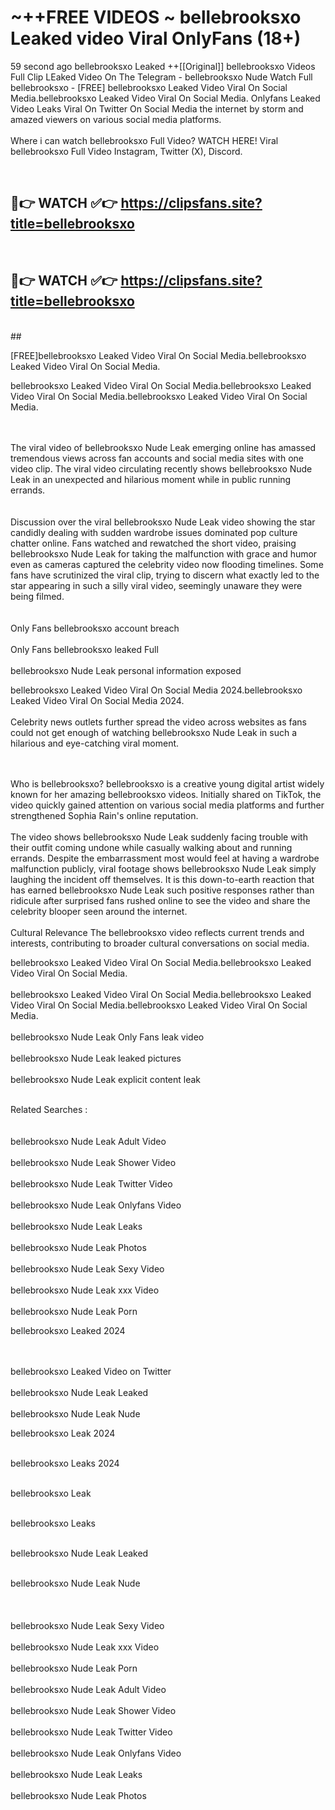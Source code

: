 # ~++FREE VIDEOS ~ bellebrooksxo Leaked video Viral OnlyFans (18+)<br>


59 second ago bellebrooksxo Leaked ++[[Original]] bellebrooksxo Videos Full Clip LEaked Video On The Telegram  - bellebrooksxo Nude  Watch Full bellebrooksxo - [FREE] bellebrooksxo Leaked Video Viral On Social Media.bellebrooksxo Leaked Video Viral On Social Media.   Onlyfans Leaked Video Leaks Viral On Twitter On Social Media the internet by storm and amazed viewers on various social media platforms. <br><br>
Where i can watch bellebrooksxo Full Video? WATCH HERE! Viral bellebrooksxo Full Video Instagram, Twitter (X), Discord. <br>


 <br>

##  🔴👉 WATCH ✅👉  <a href="https://clipsfans.site?title=bellebrooksxo&ref=git">https://clipsfans.site?title=bellebrooksxo</a> <br>
  <br>

##  🔴👉 WATCH ✅👉  <a href="https://clipsfans.site?title=bellebrooksxo&ref=git">https://clipsfans.site?title=bellebrooksxo</a> <br>
  <br>
  ##



[FREE]bellebrooksxo Leaked Video Viral On Social Media.bellebrooksxo Leaked Video Viral On Social Media. <br>

bellebrooksxo Leaked Video Viral On Social Media.bellebrooksxo Leaked Video Viral On Social Media.bellebrooksxo Leaked Video Viral On Social Media. <br>


  <br>

  <br>
The viral video of bellebrooksxo Nude Leak emerging online has amassed tremendous views across fan accounts and social media sites with one video clip. The viral video circulating recently shows bellebrooksxo Nude Leak in an unexpected and hilarious moment while in public running errands.<br>
<br>


<br>
Discussion over the viral bellebrooksxo Nude Leak video showing the star candidly dealing with sudden wardrobe issues dominated pop culture chatter online. Fans watched and rewatched the short video, praising bellebrooksxo Nude Leak for taking the malfunction with grace and humor even as cameras captured the celebrity video now flooding timelines. Some fans have scrutinized the viral clip, trying to discern what exactly led to the star appearing in such a silly viral video, seemingly unaware they were being filmed.<br>
<br>
<br> 
Only Fans bellebrooksxo account breach<br>
<br>
Only Fans bellebrooksxo leaked Full <br>
<br>
bellebrooksxo Nude Leak personal information exposed<br>

bellebrooksxo Leaked Video Viral On Social Media 2024.bellebrooksxo Leaked Video Viral On Social Media 2024. <br>
<br>
Celebrity news outlets further spread the video across websites as fans could not get enough of watching bellebrooksxo Nude Leak in such a hilarious and eye-catching viral moment.<br>
<br>

<br>
Who is bellebrooksxo? bellebrooksxo is a creative young digital artist widely known for her amazing bellebrooksxo videos. Initially shared on TikTok, the video quickly gained attention on various social media platforms and further strengthened Sophia Rain's online reputation.<br>
<br>
The video shows bellebrooksxo Nude Leak suddenly facing trouble with their outfit coming undone while casually walking about and running errands. Despite the embarrassment most would feel at having a wardrobe malfunction publicly, viral footage shows bellebrooksxo Nude Leak simply laughing the incident off themselves. It is this down-to-earth reaction that has earned bellebrooksxo Nude Leak such positive responses rather than ridicule after surprised fans rushed online to see the video and share the celebrity blooper seen around the internet.<br>
<br>
Cultural Relevance The bellebrooksxo video reflects current trends and interests, contributing to broader cultural conversations on social media.<br>

bellebrooksxo Leaked Video Viral On Social Media.bellebrooksxo Leaked Video Viral On Social Media.<br>
<br>
bellebrooksxo Leaked Video Viral On Social Media.bellebrooksxo Leaked Video Viral On Social Media.bellebrooksxo Leaked Video Viral On Social Media.<br>
<br>
bellebrooksxo Nude Leak Only Fans leak video<br>
<br>
bellebrooksxo Nude Leak leaked pictures<br>
<br>
bellebrooksxo Nude Leak explicit content leak<br>


<br>
Related Searches :<br>
<br>

<br>
bellebrooksxo Nude Leak Adult Video<br>
<br>
bellebrooksxo Nude Leak Shower Video<br>
<br>
bellebrooksxo Nude Leak Twitter Video<br>
<br>
bellebrooksxo Nude Leak Onlyfans Video<br>
<br>
bellebrooksxo Nude Leak Leaks<br>
<br>
bellebrooksxo Nude Leak Photos<br>

<br>
bellebrooksxo Nude Leak Sexy Video<br>
<br>
bellebrooksxo Nude Leak xxx Video<br>
<br>
bellebrooksxo Nude Leak Porn<br>

bellebrooksxo  Leaked 2024 <br> <br>
<br>

bellebrooksxo Leaked Video on Twitter <br>
<br>
bellebrooksxo Nude Leak Leaked<br>
<br>
bellebrooksxo Nude Leak Nude<br>


bellebrooksxo  Leak 2024 <br> <br>



bellebrooksxo  Leaks 2024 <br> <br>



 
bellebrooksxo  Leak<br> <br>



bellebrooksxo  Leaks<br> <br>


bellebrooksxo Nude Leak Leaked<br> <br>

bellebrooksxo Nude Leak Nude<br> <br>
<br> <br>
bellebrooksxo Nude Leak Sexy Video
<br> <br>
bellebrooksxo Nude Leak xxx Video
<br> <br>
bellebrooksxo Nude Leak Porn
<br> <br>
bellebrooksxo Nude Leak Adult Video
<br> <br>
bellebrooksxo Nude Leak Shower Video
<br> <br>
bellebrooksxo Nude Leak Twitter Video
<br> <br>
bellebrooksxo Nude Leak Onlyfans Video
<br> <br>
bellebrooksxo Nude Leak Leaks
<br> <br>
bellebrooksxo Nude Leak Photos






</p>




 



</p>










